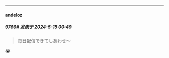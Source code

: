 ﻿
*****

####  andeloz  
##### 9766#       发表于 2024-5-15 00:49

<blockquote>毎日配信できてしあわせ〜</blockquote>
😭

